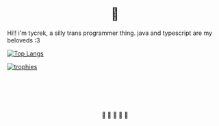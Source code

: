 <div align="center">
  
# 🦊

</div>

Hi!! i'm tycrek, a silly trans programmer thing. java and typescript are my beloveds :3

[![Top Langs]][stats repo]

[![trophies]][trophy repo]

<div align="center">
  <br><br><br><br>

🩵 🩷 🤍 🩷 🩵

  <br><br>
</div>

<!-- Stats & trophies -->
[Top Langs]: https://github-readme-stats.vercel.app/api/top-langs/?username=tycrek&langs_count=10&layout=compact&theme=dracula&hide_border=true&card_width=445
[stats repo]: https://github.com/anuraghazra/github-readme-stats
[trophies]: https://github-profile-trophy.vercel.app/?username=tycrek&theme=dracula&title=Stars,Commit,Issues,Followers,PullRequest,Repositories&margin-w=10&margin-h=10&row=2&column=3&no-frame=true
[trophy repo]: https://github.com/ryo-ma/github-profile-trophy
